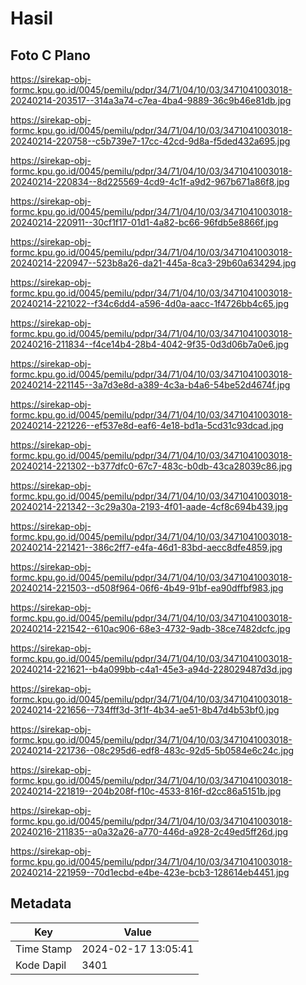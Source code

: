 # Hasil

## Foto C Plano

https://sirekap-obj-formc.kpu.go.id/0045/pemilu/pdpr/34/71/04/10/03/3471041003018-20240214-203517--314a3a74-c7ea-4ba4-9889-36c9b46e81db.jpg

https://sirekap-obj-formc.kpu.go.id/0045/pemilu/pdpr/34/71/04/10/03/3471041003018-20240214-220758--c5b739e7-17cc-42cd-9d8a-f5ded432a695.jpg

https://sirekap-obj-formc.kpu.go.id/0045/pemilu/pdpr/34/71/04/10/03/3471041003018-20240214-220834--8d225569-4cd9-4c1f-a9d2-967b671a86f8.jpg

https://sirekap-obj-formc.kpu.go.id/0045/pemilu/pdpr/34/71/04/10/03/3471041003018-20240214-220911--30cf1f17-01d1-4a82-bc66-96fdb5e8866f.jpg

https://sirekap-obj-formc.kpu.go.id/0045/pemilu/pdpr/34/71/04/10/03/3471041003018-20240214-220947--523b8a26-da21-445a-8ca3-29b60a634294.jpg

https://sirekap-obj-formc.kpu.go.id/0045/pemilu/pdpr/34/71/04/10/03/3471041003018-20240214-221022--f34c6dd4-a596-4d0a-aacc-1f4726bb4c65.jpg

https://sirekap-obj-formc.kpu.go.id/0045/pemilu/pdpr/34/71/04/10/03/3471041003018-20240216-211834--f4ce14b4-28b4-4042-9f35-0d3d06b7a0e6.jpg

https://sirekap-obj-formc.kpu.go.id/0045/pemilu/pdpr/34/71/04/10/03/3471041003018-20240214-221145--3a7d3e8d-a389-4c3a-b4a6-54be52d4674f.jpg

https://sirekap-obj-formc.kpu.go.id/0045/pemilu/pdpr/34/71/04/10/03/3471041003018-20240214-221226--ef537e8d-eaf6-4e18-bd1a-5cd31c93dcad.jpg

https://sirekap-obj-formc.kpu.go.id/0045/pemilu/pdpr/34/71/04/10/03/3471041003018-20240214-221302--b377dfc0-67c7-483c-b0db-43ca28039c86.jpg

https://sirekap-obj-formc.kpu.go.id/0045/pemilu/pdpr/34/71/04/10/03/3471041003018-20240214-221342--3c29a30a-2193-4f01-aade-4cf8c694b439.jpg

https://sirekap-obj-formc.kpu.go.id/0045/pemilu/pdpr/34/71/04/10/03/3471041003018-20240214-221421--386c2ff7-e4fa-46d1-83bd-aecc8dfe4859.jpg

https://sirekap-obj-formc.kpu.go.id/0045/pemilu/pdpr/34/71/04/10/03/3471041003018-20240214-221503--d508f964-06f6-4b49-91bf-ea90dffbf983.jpg

https://sirekap-obj-formc.kpu.go.id/0045/pemilu/pdpr/34/71/04/10/03/3471041003018-20240214-221542--610ac906-68e3-4732-9adb-38ce7482dcfc.jpg

https://sirekap-obj-formc.kpu.go.id/0045/pemilu/pdpr/34/71/04/10/03/3471041003018-20240214-221621--b4a099bb-c4a1-45e3-a94d-228029487d3d.jpg

https://sirekap-obj-formc.kpu.go.id/0045/pemilu/pdpr/34/71/04/10/03/3471041003018-20240214-221656--734fff3d-3f1f-4b34-ae51-8b47d4b53bf0.jpg

https://sirekap-obj-formc.kpu.go.id/0045/pemilu/pdpr/34/71/04/10/03/3471041003018-20240214-221736--08c295d6-edf8-483c-92d5-5b0584e6c24c.jpg

https://sirekap-obj-formc.kpu.go.id/0045/pemilu/pdpr/34/71/04/10/03/3471041003018-20240214-221819--204b208f-f10c-4533-816f-d2cc86a5151b.jpg

https://sirekap-obj-formc.kpu.go.id/0045/pemilu/pdpr/34/71/04/10/03/3471041003018-20240216-211835--a0a32a26-a770-446d-a928-2c49ed5ff26d.jpg

https://sirekap-obj-formc.kpu.go.id/0045/pemilu/pdpr/34/71/04/10/03/3471041003018-20240214-221959--70d1ecbd-e4be-423e-bcb3-128614eb4451.jpg


## Metadata

| Key        | Value               |
| ---------- | ------------------- |
| Time Stamp | 2024-02-17 13:05:41 |
| Kode Dapil | 3401                |



